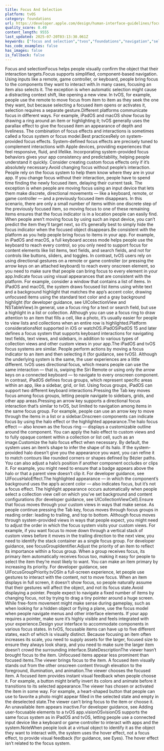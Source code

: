 ```yaml
---
title: Focus And Selection
platform: tvOS
category: foundations
url: https://developer.apple.com/design/human-interface-guidelines/focus-and-selection
quality_score: 0.49
content_length: 9555
last_updated: 2025-07-20T03:13:30.061Z
keywords: ["focus and selection","tvos","foundations","navigation","selection","system","input","controls","buttons","gestures","visual","color","interface","design","animation","feedback"]
has_code_examples: false
has_images: false
is_fallback: false
---
```


Focus and selectionFocus helps people visually confirm the object that their interaction targets.Focus supports simplified, component-based navigation. Using inputs like a remote, game controller, or keyboard, people bring focus to the components they want to interact with.In many cases, focusing an item also selects it. The exception is when automatic selection might cause a distracting context shift, like opening a new view. In tvOS, for example, people use the remote to move focus from item to item as they seek the one they want, but because selecting a focused item opens or activates it, selection requires a separate gesture.Different platforms communicate focus in different ways. For example, iPadOS and macOS show focus by drawing a ring around an item or highlighting it; tvOS generally uses the parallax effect to give the focused item an appearance of depth and liveliness. The combination of focus effects and interactions is sometimes called a focus system or focus model.Best practicesRely on system-provided focus effects. System-defined focus effects are precisely tuned to complement interactions with Apple devices, providing experiences that feel responsive, fluid, and lifelike. Incorporating system-provided focus behaviors gives your app consistency and predictability, helping people understand it quickly. Consider creating custom focus effects only if it’s absolutely necessary.Avoid changing focus without people’s interaction. People rely on the focus system to help them know where they are in your app. If you change focus without their interaction, people have to spend time finding the newly focused item, delaying their current task. The exception is when people are moving focus using an input device that lets them make discrete, directional movements — like a keyboard, remote, or game controller — and a previously focused item disappears. In this scenario, there are only a small number of items within one discrete step of the previously focused item, so moving focus to one of these remaining items ensures that the focus indicator is in a location people can easily find. When people aren’t moving focus by using such an input device, you can’t predict the item they’ll target next, so it’s generally best to simply hide the focus indicator when the focused object disappears.Be consistent with the platform as you help people bring focus to items in your app. For example, in iPadOS and macOS, a full keyboard access mode helps people use the keyboard to reach every control, so you only need to support focus for content elements like list items, text fields, and search fields, and not for controls like buttons, sliders, and toggles. In contrast, tvOS users rely on using directional gestures on a remote or game controller (or pressing the arrow keys on an attached keyboard) to reach every onscreen element, so you need to make sure that people can bring focus to every element in your app.Indicate focus using visual appearances that are consistent with the platform. For example, consider a window that contains a list of items. In iPadOS and macOS, the system draws focused list items using white text and a background highlight that matches the app’s accent color, drawing unfocused items using the standard text color and a gray background highlight (for developer guidance, see UICollectionView and NSTableView).In general, use a focus ring for a text or search field, but use a highlight in a list or collection. Although you can use a focus ring to draw attention to an item that fills a cell, like a photo, it’s usually easier for people to view lists and collections when an entire row is highlighted.Platform considerationsNot supported in iOS or watchOS.iPadOSiPadOS 15 and later defines a focus system that supports keyboard interactions for navigating text fields, text views, and sidebars, in addition to various types of collection views and other custom views in your app.The iPadOS and tvOS focus systems are similar. People perform actions by moving a focus indicator to an item and then selecting it (for guidance, see tvOS). Although the underlying system is the same, the user experiences are a little different. tvOS uses directional focus, which means people can use the same interaction — that is, swiping the Siri Remote or using only the arrow keys on a connected keyboard — to navigate to every onscreen component. In contrast, iPadOS defines focus groups, which represent specific areas within an app, like a sidebar, grid, or list. Using focus groups, iPadOS can support two different keyboard interactions.Pressing the Tab key moves focus among focus groups, letting people navigate to sidebars, grids, and other app areas.Pressing an arrow key supports a directional focus interaction that’s similar to tvOS, but limited to navigation among items in the same focus group. For example, people can use an arrow key to move through the items in a list or a sidebar.Onscreen components can indicate focus by using the halo effect or the highlighted appearance.The halo focus effect — also known as the focus ring — displays a customizable outline around the component. You can apply the halo effect to custom views and to fully opaque content within a collection or list cell, such as an image.Customize the halo focus effect when necessary. By default, the system uses an item’s shape to infer the shape of its halo. If the system-provided halo doesn’t give you the appearance you want, you can refine it to match contours like rounded corners or shapes defined by Bézier paths. You can also adjust a halo’s position if another component occludes or clips it. For example, you might need to ensure that a badge appears above the halo or that a parent view doesn’t clip it. For developer guidance, see UIFocusHaloEffect.The highlighted appearance — in which the component’s background uses the app’s accent color — also indicates focus, but it’s not a focus effect. The highlight appearance occurs automatically when people select a collection view cell on which you’ve set background and content configurations (for developer guidance, see UICollectionViewCell).Ensure that focus moves through your custom views in ways that make sense. As people continue pressing the Tab key, focus moves through focus groups in reading order: leading to trailing, and top to bottom. Although focus moves through system-provided views in ways that people expect, you might need to adjust the order in which the focus system visits your custom views. For example, if you want focus to move down through a vertical stack of custom views before it moves in the trailing direction to the next view, you need to identify the stack container as a single focus group. For developer guidance, see focusGroupIdentifier.Adjust the priority of an item to reflect its importance within a focus group. When a group receives focus, its primary item automatically receives focus too, making it easy for people to select the item they’re most likely to want. You can make an item primary by increasing its priority. For developer guidance, see UIFocusGroupPriority.tvOSIn a full-screen experience, let people use gestures to interact with the content, not to move focus. When an item displays in full screen, it doesn’t show focus, so people naturally assume that their gestures will affect the object, and not its focus state.Avoid displaying a pointer. People expect to navigate a fixed number of items by changing focus, not by trying to drag a tiny pointer around a huge screen. While free-form movement might make sense during gameplay, such as when looking for a hidden object or flying a plane, use the focus model when people navigate menus and other interface elements. If your app requires a pointer, make sure it’s highly visible and feels integrated with your experience.Design your interface to accommodate components in various focus states. In tvOS, focusable items can have up to five different states, each of which is visually distinct. Because focusing an item often increases its scale, you need to supply assets for the larger, focused size to ensure they always look sharp, and you need to make sure the larger item doesn’t crowd the surrounding interface.StateDescriptionThe viewer hasn’t brought focus to the item. Unfocused items appear less prominent than focused items.The viewer brings focus to the item. A focused item visually stands out from the other onscreen content through elevation to the foreground, illumination, and animation.The viewer chooses the focused item. A focused item provides instant visual feedback when people choose it. For example, a button might briefly invert its colors and animate before it transitions to its selected appearance.The viewer has chosen or activated the item in some way. For example, a heart-shaped button that people can use to favorite a photo might appear filled in the selected state and empty in the deselected state.The viewer can’t bring focus to the item or choose it. An unavailable item appears inactive.For developer guidance, see Adding user-focusable elements to a tvOS app.visionOSvisionOS supports the same focus system as in iPadOS and tvOS, letting people use a connected input device like a keyboard or game controller to interact with apps and the system.NoteWhen people look at a virtual object to identify it as the object they want to interact with, the system uses the hover effect, not a focus effect, to provide visual feedback (for guidance, see Eyes). The hover effect isn’t related to the focus system.